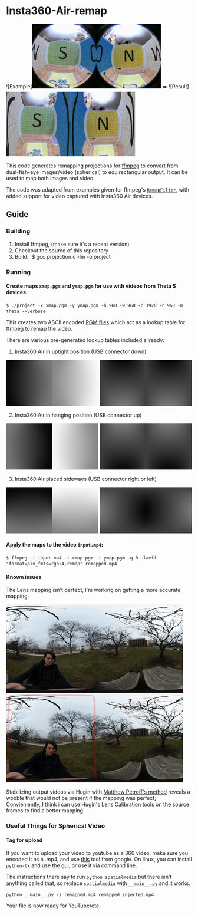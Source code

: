 # Insta360-Air-remap
![Example]<img src="/Insta360-Air-remap/insta360_1.png" width="350"> ➡️ ![Result]<img src="/Insta360-Air-remap/insta360_1_down.jpg" width="350">

This code generates remapping projections for [ffmpeg](http://ffmpeg.org) to convert from dual-fish-eye images/video (spherical) to equirectangular output. It can be used to map both images and video.

The code was adapted from examples given for ffmpeg's [`RemapFilter`](https://trac.ffmpeg.org/wiki/RemapFilter), with added support for video captured with Insta360 Air devices.


## Guide

### Building

1. Install ffmpeg, (make sure it's a recent version)
2. Checkout the source of this repository
3. Build: `$ gcc projection.c -lm -o project

### Running

#### Create maps `xmap.pgm` and `ymap.pgm` for use with videos from Theta S devices:

```
$ ./project -x xmap.pgm -y ymap.pgm -h 960 -w 960 -c 1920 -r 960 -m theta --verbose
```

This creates two ASCII encoded [PGM files](https://en.wikipedia.org/wiki/Netpbm_format#PGM_example) which act as a lookup table for ffmpeg to remap the video.

There are various pre-generated lookup tables included allready:
1) Insta360 Air in uptight position (USB connector down)

<img src="/Insta360-Air-remap/xmap_insta360air_usb_down.jpg" width="250"> <img src="/Insta360-Air-remap/ymap_insta360air_usb_down.jpg" width="250">

2) Insta360 Air in hanging position (USB connector up)

<img src="/Insta360-Air-remap/xmap_insta360air_usb_up.jpg" width="250"> <img src="/Insta360-Air-remap/ymap_insta360air_usb_up.jpg" width="250">

3) Insta360 Air placed sideways (USB connector right or left)

<img src="/Insta360-Air-remap/xmap.jpg" width="250"> <img src="/Insta360-Air-remap/ymap.jpg" width="250">

#### Apply the maps to the video `input.mp4`:

```
$ ffmpeg -i input.mp4 -i xmap.pgm -i ymap.pgm -q 0 -lavfi "format=pix_fmts=rgb24,remap" remapped.mp4
```
#### Known issues
The Lens mapping isn't perfect, I'm working on getting a more accurate mapping.

![spinning camera](/Insta360-Air-remap/pictures/spin.gif)
![stabilized wobble example](/Insta360-Air-remap/pictures/wobbly.gif)

Stabilizing output videos via  Hugin with [Matthew Petroff's method](https://mpetroff.net/2016/11/stabilizing-360-video-with-hugin/) reveals a wobble that would not be present if the mapping was perfect; Convieniently, I think i can use Hugin's Lens Calibration tools on the source frames to find a better mapping.

### Useful Things for Spherical Video
#### Tag for upload

If you want to upload your video to youtube as a 360 video, make sure you encoded it as a .mp4, and use [this](https://github.com/google/spatial-media) tool from google. On linux, you can install `python-tk` and use the gui, or use it via command line. 

The instructions there say to run `python spatialmedia` but there isn't anything called that, so replace `spatialmedia` with `__main__.py` and it works.
```
python __main__.py -i remapped.mp4 remapped_injected.mp4
```
Your file is now ready for YouTube/etc.
